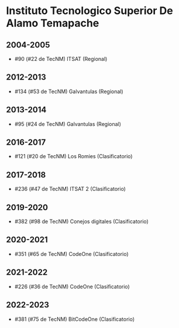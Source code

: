 # Instituto Tecnologico Superior De Alamo Temapache

## 2004-2005

- #90 (#22 de TecNM) ITSAT (Regional)

## 2012-2013

- #134 (#53 de TecNM) Galvantulas (Regional)

## 2013-2014

- #95 (#24 de TecNM) Galvantulas (Regional)

## 2016-2017

- #121 (#20 de TecNM) Los Romies (Clasificatorio)

## 2017-2018

- #236 (#47 de TecNM) ITSAT 2 (Clasificatorio)

## 2019-2020

- #382 (#98 de TecNM) Conejos digitales (Clasificatorio)

## 2020-2021

- #351 (#65 de TecNM) CodeOne (Clasificatorio)

## 2021-2022

- #226 (#36 de TecNM) CodeOne (Clasificatorio)

## 2022-2023

- #381 (#75 de TecNM) BitCodeOne (Clasificatorio)


